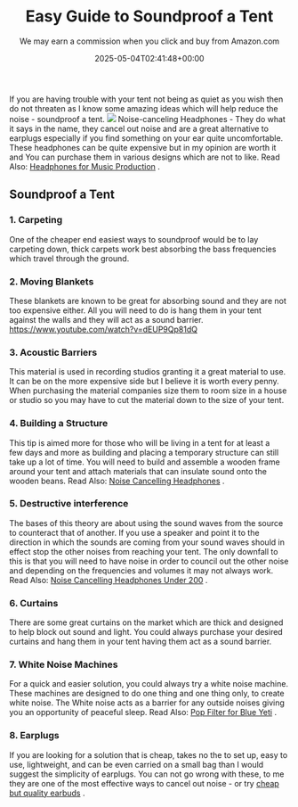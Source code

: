 ﻿---
author: We may earn a commission when you click and buy from Amazon.com
layout: post
title: Easy Guide to Soundproof a Tent
date: '2025-05-04T02:41:48+00:00'
categories:
- Soundproofing
tags: []
slug: /soundproof-a-tent/
lastmod: 2025-05-07T12:21:28+03:00
---

If you are having trouble with your tent not being as quiet as you wish then do not threaten as I know some amazing ideas which will help reduce the noise - soundproof a tent.
![](/assets/img/12/Pest-Control.jpg)
Noise-canceling Headphones - They do what it says in the name, they cancel out noise and are a great alternative to earplugs especially if you find something on your ear quite uncomfortable.
These headphones can be quite expensive but in my opinion are worth it and You can purchase them in various designs which are not to like. Read Also:
[Headphones for Music Production](https://pestpolicy.com/best-headphones-for-music-production/)
.
## Soundproof a Tent
### 1. Carpeting
One of the cheaper end easiest ways to soundproof would be to lay carpeting down, thick carpets work best absorbing the bass frequencies which travel through the ground.
### 2. Moving Blankets
These blankets are known to be great for absorbing sound and they are not too expensive either. All you will need to do is hang them in your tent against the walls and they will act as a sound barrier.
https://www.youtube.com/watch?v=dEUP9Qp81dQ
### 3. Acoustic Barriers
This material is used in recording studios granting it a great material to use. It can be on the more expensive side but I believe it is worth every penny.
When purchasing the material companies size them to room size in a house or studio so you may have to cut the material down to the size of your tent.
### 4. Building a Structure
This tip is aimed more for those who will be living in a tent for at least a few days and more as building and placing a temporary structure can still take up a lot of time.
You will need to build and assemble a wooden frame around your tent and attach materials that can insulate sound onto the wooden beans. Read Also:
[Noise Cancelling Headphones](https://pestpolicy.com/best-noise-cancelling-headphones/)
.
### 5. Destructive interference
The bases of this theory are about using the sound waves from the source to counteract that of another. If you use a speaker and point it to the direction in which the sounds are coming from your sound waves should in effect stop the other noises from reaching your tent.
The only downfall to this is that you will need to have noise in order to council out the other noise and depending on the frequencies and volumes it may not always work. Read Also:
[Noise Cancelling Headphones Under 200](https://pestpolicy.com/best-noise-cancelling-headphones-under-200/)
.
### 6. Curtains
There are some great curtains on the market which are thick and designed to help block out sound and light.
You could always purchase your desired curtains and hang them in your tent having them act as a sound barrier.
### 7. White Noise Machines
For a quick and easier solution, you could always try a white noise machine. These machines are designed to do one thing and one thing only, to create white noise.
The White noise acts as a barrier for any outside noises giving you an opportunity of peaceful sleep. Read Also:
[Pop Filter for Blue Yeti](https://pestpolicy.com/best-pop-filter-for-blue-yeti/)
.
### 8. Earplugs
If you are looking for a solution that is cheap, takes no the to set up, easy to use, lightweight, and can be even carried on a small bag than I would suggest the simplicity of earplugs.
You can not go wrong with these, to me they are one of the most effective ways to cancel out noise - or try
[cheap but quality earbuds](https://pestpolicy.com/best-earbuds-under-50/)
.